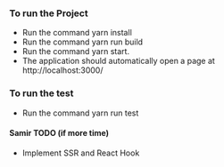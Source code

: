 ### To run the Project
- Run the command yarn install
- Run the command yarn run build
- Run the command yarn start.
- The application should automatically open a page at http://localhost:3000/ 

### To run the test
- Run the command yarn run test

#### Samir TODO (if more time)
- Implement SSR and React Hook


